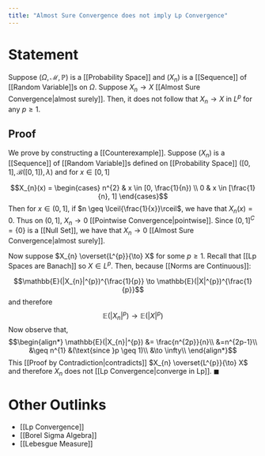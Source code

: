 ```yaml
---
title: "Almost Sure Convergence does not imply Lp Convergence"
---
```


# Statement
Suppose $(\Omega, \mathcal{M}, \mathbb{P})$ is a [[Probability Space]] and $(X_{n})$ is a [[Sequence]] of [[Random Variable]]s on $\Omega$. Suppose $X_{n} \to X$ [[Almost Sure Convergence|almost surely]]. Then, it does not follow that $X_{n} \to X$ in $L^{p}$ for any $p \geq 1$.

## Proof
We prove by constructing a [[Counterexample]]. Suppose $(X_{n})$ is a [[Sequence]] of [[Random Variable]]s defined on [[Probability Space]] $([0,1], \mathcal{B}([0,1]), \lambda)$ and for $x \in [0,1]$

$$X_{n}(x) = \begin{cases} n^{2} & x \in [0, \frac{1}{n}) \\ 0 & x \in [\frac{1}{n}, 1] \end{cases}$$
Then for $x \in (0, 1]$, if $n \geq \lceil{\frac{1}{x}}\rceil$, we have that $X_{n}(x) = 0$. Thus on $(0, 1]$, $X_{n} \to 0$ [[Pointwise Convergence|pointwise]]. Since $(0, 1]^{C} = \{0\}$ is a [[Null Set]], we have that $X_{n} \to 0$ [[Almost Sure Convergence|almost surely]].

Now suppose $X_{n} \overset{L^{p}}{\to} X$ for some $p \geq 1$. Recall that [[Lp Spaces are Banach]] so $X \in L^{p}$. Then, because [[Norms are Continuous]]:

$$\mathbb{E}(|X_{n}|^{p})^{\frac{1}{p}} \to \mathbb{E}(|X|^{p})^{\frac{1}{p}}$$
and therefore
$$\mathbb{E}(|X_{n}|^{p}) \to \mathbb{E}(|X|^{p})$$
Now observe that,
$$\begin{align*}
\mathbb{E}(|X_{n}|^{p}) &= \frac{n^{2p}}{n}\\
&=n^{2p-1}\\
&\geq n^{1} &(\text{since }p \geq 1)\\
&\to \infty\\
\end{align*}$$
This [[Proof by Contradiction|contradicts]] $X_{n} \overset{L^{p}}{\to} X$ and therefore $X_{n}$ does not [[Lp Convergence|converge in Lp]]. $\blacksquare$


# Other Outlinks
- [[Lp Convergence]]
- [[Borel Sigma Algebra]]
- [[Lebesgue Measure]]